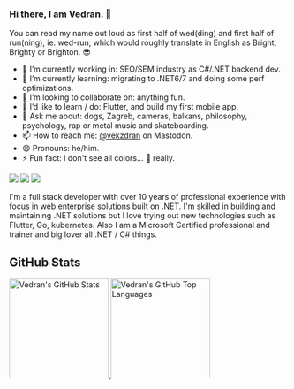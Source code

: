 ### Hi there, I am Vedran. 👋

You can read my name out loud as first half of wed(ding) and first half of run(ning), ie. wed-run, which would roughly translate in English as Bright, Brighty or Brighton. 😎

- 🔭 I’m currently working in: SEO/SEM industry as C#/.NET backend dev.
- 🌱 I’m currently learning: migrating to .NET6/7 and doing some perf optimizations.
- 👯 I’m looking to collaborate on: anything fun.
- 🤔 I’d like to learn / do: Flutter, and build my first mobile app.
- 💬 Ask me about: dogs, Zagreb, cameras, balkans, philosophy, psychology, rap or metal music and skateboarding.
- 📫 How to reach me: <a rel="me" href="https://hachyderm.com/@vekzdran">@vekzdran</a> on Mastodon.
- 😄 Pronouns: he/him.
- ⚡ Fun fact: I don't see all colors... 🌈 really.

<p align="left">
    <a href="https://twitter.com/vekzdran"><img src="https://img.shields.io/badge/-Twitter-e05d44?style=flat-square&logo=twitter&logoColor=white"/></a>
    <a href="https://www.linkedin.com/in/vedranmandic"><img src="https://img.shields.io/badge/-LinkedIn-e05d44?style=flat-square&logo=linkedin&logoColor=white"/></a>
    <a href="https://functor-software.hr"><img src="https://img.shields.io/badge/web-functor--software.hr-red?style=flat-square&logo=RSS&logoColor=white"/></a>
</p>

I'm a full stack developer with over 10 years of professional experience with focus in web enterprise solutions built on .NET. I'm skilled in building and maintaining .NET solutions but I love trying out new technologies such as Flutter, Go, kubernetes. Also I am a Microsoft Certified professional and trainer and big lover all .NET / C# things.

## GitHub Stats

<a href="https://github.com/vmandic">
  <img height="180em" src="https://github-readme-stats.vercel.app/api?username=vmandic&show_icons=true&theme=codeSTACKr&count_private=true" alt="Vedran's GitHub Stats" />
  <img height="180em" src="https://github-readme-stats.vercel.app/api/top-langs/?username=vmandic&theme=codeSTACKr&layout=compact" 
    alt="Vedran's GitHub Top Languages" />
</a>
